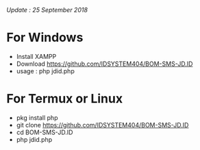 *Update : 25 September 2018*

# For Windows
- Install XAMPP
- Download https://github.com/IDSYSTEM404/BOM-SMS-JD.ID
- usage : php jdid.php

# For Termux or Linux
- pkg install php
- git clone https://github.com/IDSYSTEM404/BOM-SMS-JD.ID
- cd BOM-SMS-JD.ID
- php jdid.php
